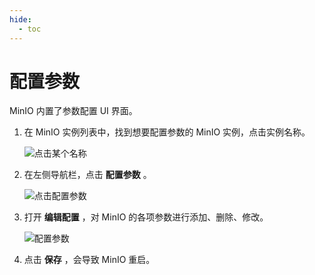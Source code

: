 ```yaml
---
hide:
  - toc
---
```


# 配置参数

MinIO 内置了参数配置 UI 界面。

1. 在 MinIO 实例列表中，找到想要配置参数的 MinIO 实例，点击实例名称。

    ![点击某个名称](https://docs.daocloud.io/daocloud-docs-images/docs/middleware/minio/images/view01.png)

2. 在左侧导航栏，点击 __配置参数__ 。

    ![点击配置参数](https://docs.daocloud.io/daocloud-docs-images/docs/middleware/minio/images/view02.png)

3. 打开 __编辑配置__ ，对 MinIO 的各项参数进行添加、删除、修改。

    ![配置参数](https://docs.daocloud.io/daocloud-docs-images/docs/middleware/minio/images/view03.png)

4. 点击 __保存__ ，会导致 MinIO 重启。
